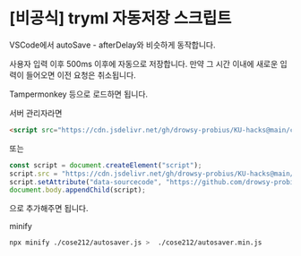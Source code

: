 # [비공식] tryml 자동저장 스크립트

VSCode에서 autoSave - afterDelay와 비슷하게 동작합니다.

사용자 입력 이후 500ms 이후에 자동으로 저장합니다. 만약 그 시간 이내에 새로운 입력이 들어오면 이전 요청은 취소됩니다.

Tampermonkey 등으로 로드하면 됩니다.

서버 관리자라면 
```html
<script src="https://cdn.jsdelivr.net/gh/drowsy-probius/KU-hacks@main/cose212/autosaver.min.js" data-sourcecode="https://github.com/drowsy-probius/KU-hacks/blob/main/cose212/autosaver.js"></script>
```
또는
```javascript
const script = document.createElement("script");
script.src = "https://cdn.jsdelivr.net/gh/drowsy-probius/KU-hacks@main/cose212/autosaver.min.js";
script.setAttribute("data-sourcecode", "https://github.com/drowsy-probius/KU-hacks/blob/main/cose212/autosaver.js");
document.body.appendChild(script);
```
으로 추가해주면 됩니다.


minify
```bash
npx minify ./cose212/autosaver.js >  ./cose212/autosaver.min.js
```